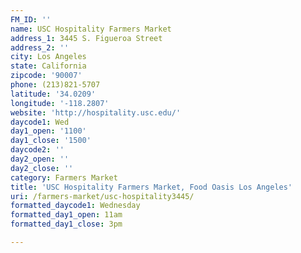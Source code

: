 ```yaml
---
FM_ID: ''
name: USC Hospitality Farmers Market
address_1: 3445 S. Figueroa Street
address_2: ''
city: Los Angeles
state: California
zipcode: '90007'
phone: (213)821-5707
latitude: '34.0209'
longitude: '-118.2807'
website: 'http://hospitality.usc.edu/'
daycode1: Wed
day1_open: '1100'
day1_close: '1500'
daycode2: ''
day2_open: ''
day2_close: ''
category: Farmers Market
title: 'USC Hospitality Farmers Market, Food Oasis Los Angeles'
uri: /farmers-market/usc-hospitality3445/
formatted_daycode1: Wednesday
formatted_day1_open: 11am
formatted_day1_close: 3pm

---
```

